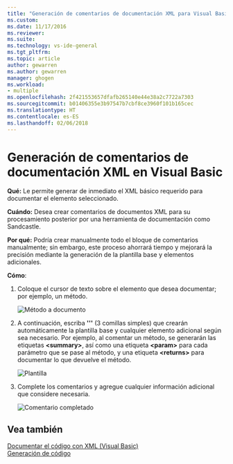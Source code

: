 ```yaml
---
title: "Generación de comentarios de documentación XML para Visual Basic | Microsoft Docs"
ms.custom: 
ms.date: 11/17/2016
ms.reviewer: 
ms.suite: 
ms.technology: vs-ide-general
ms.tgt_pltfrm: 
ms.topic: article
author: gewarren
ms.author: gewarren
manager: ghogen
ms.workload:
- multiple
ms.openlocfilehash: 2f421553657dfafb265140e44e38a2c7722a7303
ms.sourcegitcommit: b01406355e3b97547b7cbf8ce3960f101b165cec
ms.translationtype: HT
ms.contentlocale: es-ES
ms.lasthandoff: 02/06/2018
---
```

# <a name="generate-xml-documentation-comments-in-visual-basic"></a>Generación de comentarios de documentación XML en Visual Basic

**Qué:** Le permite generar de inmediato el XML básico requerido para documentar el elemento seleccionado. 

**Cuándo:** Desea crear comentarios de documentos XML para su procesamiento posterior por una herramienta de documentación como Sandcastle.

**Por qué:** Podría crear manualmente todo el bloque de comentarios manualmente; sin embargo, este proceso ahorrará tiempo y mejorará la precisión mediante la generación de la plantilla base y elementos adicionales. 

**Cómo**:

1. Coloque el cursor de texto sobre el elemento que desea documentar; por ejemplo, un método.

   ![Método a documento](media/doc-highlight-vb.png)

1. A continuación, escriba **'''** (3 comillas simples) que crearán automáticamente la plantilla base y cualquier elemento adicional según sea necesario.  Por ejemplo, al comentar un método, se generarán las etiquetas **\<summary\>**, así como una etiqueta **\<param\>** para cada parámetro que se pase al método, y una etiqueta  **\<returns\>** para documentar lo que devuelve el método.

   ![Plantilla](media/doc-preview-vb.png)

1. Complete los comentarios y agregue cualquier información adicional que considere necesaria.

   ![Comentario completado](media/doc-result-vb.png)

## <a name="see-also"></a>Vea también

[Documentar el código con XML (Visual Basic)](/dotnet/visual-basic/programming-guide/program-structure/documenting-your-code-with-xml)  
[Generación de código](../code-generation-in-visual-studio.md)